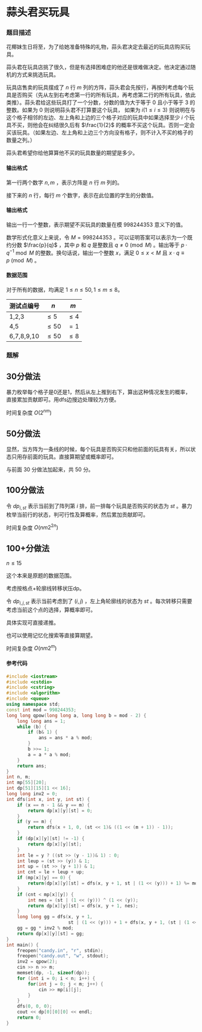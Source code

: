 # 蒜头君买玩具

### 题目描述

花椰妹生日将至，为了给她准备特殊的礼物，蒜头君决定去最近的玩具店购买玩具。

蒜头君在玩具店挑了很久，但是有选择困难症的他还是很难做决定。他决定通过随机的方式来挑选玩具。

玩具店售卖的玩具摆成了 $n$ 行 $m$ 列的方阵，蒜头君会先按行，再按列考虑每个玩具是否购买（先从左到右考虑第一行的所有玩具，再考虑第二行的所有玩具，依此类推）。蒜头君给这些玩具打了一个分数，分数的值为大于等于 $0$ 且小于等于 $3$ 的整数。如果为 $0$ 则说明蒜头君不打算要这个玩具， 如果为 $i (1 \leq i\leq 3)$ 则说明在与这个格子相邻的左边、左上角和上边的三个格子对应的玩具中如果选择至少 $i$ 个玩具不买，则他会在纠结很久后有 $\frac{1}{2}$ 的概率不买这个玩具。否则一定会买该玩具。（如果左边、左上角和上边三个方向没有格子，则不计入不买的格子的数量之列。）

蒜头君希望你给他算算他不买的玩具数量的期望是多少。

#### 输出格式

第一行两个数字 $n,m$ ，表示方阵是 $n$ 行 $m$ 列的。

接下来的 $n$ 行，每行 $m$ 个数字，表示在此位置的学生的分数值。

#### 输出格式

输出一行一个整数，表示期望不买玩具的数量在模 $998244353$ 意义下的值。

数学形式化意义上来说，令 $M=998244353$ 。可以证明答案可以表示为一个既约分数 $\frac{p}{q}$ ，其中 $p$ 和 $q$ 是整数且 $q \neq 0 \pmod{M}$ 。输出等于 $p \cdot q^{-1} \bmod M$ 的整数。换句话说，输出一个整数 $x$，满足 $0 \leqslant x < M$ 且 $x \cdot q \equiv p \pmod{M}$ 。

#### 数据范围

对于所有的数据，均满足 $1\leq n\leq 50,1\leq m \leq 8$。

| 测试点编号 | $n$ | $m$ |
| --- | --- | --- |
| 1,2,3 | $\leq 5$ | $\leq 4$ |
| 4,5 | $\leq 50$ | $=1$ |
| 6,7,8,9,10 | $\leq 50$ | $\leq 8$ |


<div style="page-break-after: always"></div>

### 题解
30分做法
-----

暴力枚举每个格子是0还是1，然后从左上推到右下，算出这种情况发生的概率，直接累加贡献即可。用dfs边搜边处理较为方便。

时间复杂度 $O(2^{nm})$

50分做法
-----

显然，当方阵为一条线的时候，每个玩具是否购买只和他前面的玩具有关，所以状态只用存前面的玩具。直接算期望或概率即可。

与前面 $30$ 分做法加起来，共 $50$ 分。

100分做法
------

令 $dp_{i,st}$ 表示当前到了阵列第 $i$ 排，前一排每个玩具是否购买的状态为 $st$ 。暴力枚举当前行的状态，判可行性及算概率，然后累加贡献即可。

时间复杂度 $O(nm2^{2n})$

100+分做法
-------

$n\leq 15$

这个本来是原题的数据范围。

考虑按格点+轮廓线转移状压dp。

令 $dp_{i,j,st}$ 表示当前考虑到了 $(i,j)$ ，左上角轮廓线的状态为 $st$ 。每次转移只需要考虑当前这个点的选择，算概率即可。

具体实现可直接递推。

也可以使用记忆化搜索等直接算期望。

时间复杂度 $O(nm2^{m})$


#### 参考代码

```c++
#include <iostream>
#include <cstdio>
#include <cstring>
#include <algorithm>
#include <queue>
using namespace std;
const int mod = 998244353;
long long qpow(long long a, long long b = mod - 2) {
    long long ans = 1;
    while (b) {
        if (b& 1) {
            ans = ans * a % mod;
        }
        b >>= 1;
        a = a * a % mod;
    }
    return ans;
}
int n, m;
int mp[55][20];
int dp[51][15][1 << 16];
long long inv2 = 0;
int dfs(int x, int y, int st) {
    if (x == n - 1 && y == m) {
        return dp[x][y][st] = 0;
    }
    if (y == m) {
        return dfs(x + 1, 0, (st << 1)& ((1 << (m + 1)) - 1));
    }
    if (dp[x][y][st] != -1) {
        return dp[x][y][st];
    }
    int le = y ? ((st >> (y - 1))& 1) : 0;
    int leup = (st >> (y)) & 1;
    int up = (st >> (y + 1)) & 1;
    int cnt = le + leup + up;
    if (mp[x][y] == 0) {
        return(dp[x][y][st] = dfs(x, y + 1, st | (1 << (y))) + 1) %= mod;
    }
    if (cnt < mp[x][y]) {
        int nes = (st | (1 << (y))) ^ (1 << (y));
        return dp[x][y][st] = dfs(x, y + 1, nes);
    }
    long long gg = dfs(x, y + 1, 
                       st | (1 << (y))) + 1 + dfs(x, y + 1, (st | (1 << (y))) ^ (1 << (y)));
    gg = gg * inv2 % mod;
    return dp[x][y][st] = gg;
}
int main() {
    freopen("candy.in", "r", stdin);
    freopen("candy.out", "w", stdout);
    inv2 = qpow(2);
    cin >> n >> m;
    memset(dp, -1, sizeof(dp));
    for (int i = 0; i < n; i++) {
        for(int j = 0; j < m; j++) {
            cin >> mp[i][j];
        }
    }
    dfs(0, 0, 0);
    cout << dp[0][0][0] << endl;
    return 0;
}
```

<div style="page-break-after: always"></div>
